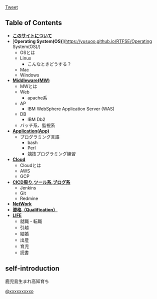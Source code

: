 <a href="https://twitter.com/share?ref_src=twsrc%5Etfw" class="twitter-share-button" data-show-count="false">Tweet</a><script async src="https://platform.twitter.com/widgets.js" charset="utf-8"></script>

## Table of Contents

* [**このサイトについて**](https://yusuoo.github.io/RTFSE/このサイトについて/)
* [**Operating System(OS)**](https://yusuoo.github.io/RTFSE/Operating System(OS)/)
  * OSとは
  * Linux
    * こんなときどうする？
  * Mac
  * Windows
* [**Middleware(MW)**](https://yusuoo.github.io/RTFSE/Middleware(MW)/)
  * MWとは
  * Web
    * apache系
  * AP
    * IBM WebSphere Application Server (WAS)
  * DB
    * IBM Db2
  * バッチ系、監視系  
* [**Application(App)**](https://yusuoo.github.io/RTFSE/Application(App)/)
  * プログラミング言語
    * bash
    * Perl
    * 競技プログラミング練習
* [**Cloud**](https://yusuoo.github.io/RTFSE/Cloud/)
  * Cloudとは
  * AWS
  * GCP
* [**CICD周り,ツール系,ブログ系**](https://yusuoo.github.io/RTFSE/CICD周り,ツール系,ブログ系/)
  * Jenkins
  * Git
  * Redmine
* [**NetWork**](https://yusuoo.github.io/RTFSE/NetWork/)
* [**資格（Qualification）**](https://yusuoo.github.io/RTFSE/資格（Qualification）/)
* [**LIFE**](https://yusuoo.github.io/RTFSE/LIFE/)
  * 就職・転職
  * 引越
  * 結婚
  * 出産
  * 育児
  * 読書

## self‐introduction


鹿児島生まれ高知育ち

<a href="https://twitter.com/xxxxxxxxx" target="_blank">@xxxxxxxxxo</a>

